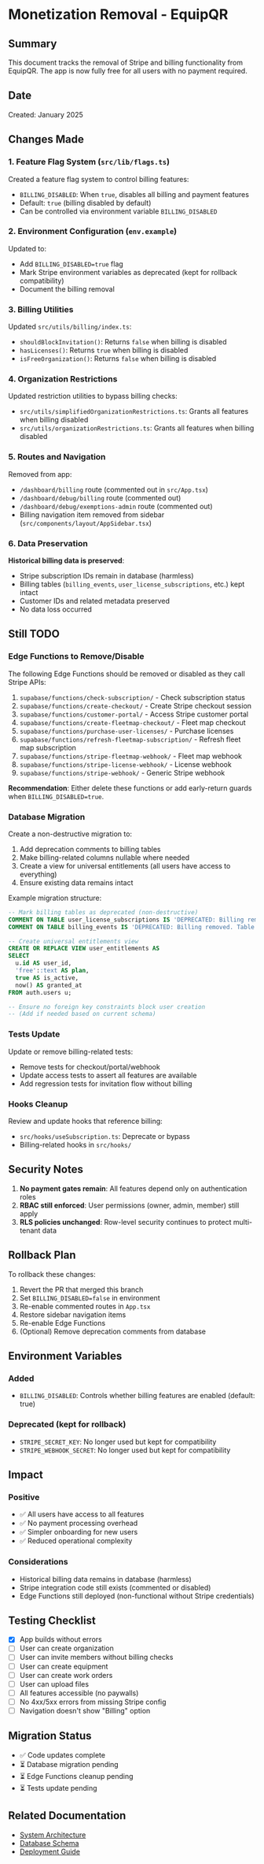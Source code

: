 # Monetization Removal - EquipQR

## Summary

This document tracks the removal of Stripe and billing functionality from EquipQR. The app is now fully free for all users with no payment required.

## Date

Created: January 2025

## Changes Made

### 1. Feature Flag System (`src/lib/flags.ts`)

Created a feature flag system to control billing features:
- `BILLING_DISABLED`: When `true`, disables all billing and payment features
- Default: `true` (billing disabled by default)
- Can be controlled via environment variable `BILLING_DISABLED`

### 2. Environment Configuration (`env.example`)

Updated to:
- Add `BILLING_DISABLED=true` flag
- Mark Stripe environment variables as deprecated (kept for rollback compatibility)
- Document the billing removal

### 3. Billing Utilities

Updated `src/utils/billing/index.ts`:
- `shouldBlockInvitation()`: Returns `false` when billing is disabled
- `hasLicenses()`: Returns `true` when billing is disabled
- `isFreeOrganization()`: Returns `false` when billing is disabled

### 4. Organization Restrictions

Updated restriction utilities to bypass billing checks:
- `src/utils/simplifiedOrganizationRestrictions.ts`: Grants all features when billing disabled
- `src/utils/organizationRestrictions.ts`: Grants all features when billing disabled

### 5. Routes and Navigation

Removed from app:
- `/dashboard/billing` route (commented out in `src/App.tsx`)
- `/dashboard/debug/billing` route (commented out)
- `/dashboard/debug/exemptions-admin` route (commented out)
- Billing navigation item removed from sidebar (`src/components/layout/AppSidebar.tsx`)

### 6. Data Preservation

**Historical billing data is preserved**:
- Stripe subscription IDs remain in database (harmless)
- Billing tables (`billing_events`, `user_license_subscriptions`, etc.) kept intact
- Customer IDs and related metadata preserved
- No data loss occurred

## Still TODO

### Edge Functions to Remove/Disable

The following Edge Functions should be removed or disabled as they call Stripe APIs:

1. `supabase/functions/check-subscription/` - Check subscription status
2. `supabase/functions/create-checkout/` - Create Stripe checkout session
3. `supabase/functions/customer-portal/` - Access Stripe customer portal
4. `supabase/functions/create-fleetmap-checkout/` - Fleet map checkout
5. `supabase/functions/purchase-user-licenses/` - Purchase licenses
6. `supabase/functions/refresh-fleetmap-subscription/` - Refresh fleet map subscription
7. `supabase/functions/stripe-fleetmap-webhook/` - Fleet map webhook
8. `supabase/functions/stripe-license-webhook/` - License webhook
9. `supabase/functions/stripe-webhook/` - Generic Stripe webhook

**Recommendation**: Either delete these functions or add early-return guards when `BILLING_DISABLED=true`.

### Database Migration

Create a non-destructive migration to:
1. Add deprecation comments to billing tables
2. Make billing-related columns nullable where needed
3. Create a view for universal entitlements (all users have access to everything)
4. Ensure existing data remains intact

Example migration structure:
```sql
-- Mark billing tables as deprecated (non-destructive)
COMMENT ON TABLE user_license_subscriptions IS 'DEPRECATED: Billing removed. Table preserved for historical data.';
COMMENT ON TABLE billing_events IS 'DEPRECATED: Billing removed. Table preserved for historical data.';

-- Create universal entitlements view
CREATE OR REPLACE VIEW user_entitlements AS
SELECT 
  u.id AS user_id,
  'free'::text AS plan,
  true AS is_active,
  now() AS granted_at
FROM auth.users u;

-- Ensure no foreign key constraints block user creation
-- (Add if needed based on current schema)
```

### Tests Update

Update or remove billing-related tests:
- Remove tests for checkout/portal/webhook
- Update access tests to assert all features are available
- Add regression tests for invitation flow without billing

### Hooks Cleanup

Review and update hooks that reference billing:
- `src/hooks/useSubscription.ts`: Deprecate or bypass
- Billing-related hooks in `src/hooks/`

## Security Notes

1. **No payment gates remain**: All features depend only on authentication roles
2. **RBAC still enforced**: User permissions (owner, admin, member) still apply
3. **RLS policies unchanged**: Row-level security continues to protect multi-tenant data

## Rollback Plan

To rollback these changes:

1. Revert the PR that merged this branch
2. Set `BILLING_DISABLED=false` in environment
3. Re-enable commented routes in `App.tsx`
4. Restore sidebar navigation items
5. Re-enable Edge Functions
6. (Optional) Remove deprecation comments from database

## Environment Variables

### Added
- `BILLING_DISABLED`: Controls whether billing features are enabled (default: true)

### Deprecated (kept for rollback)
- `STRIPE_SECRET_KEY`: No longer used but kept for compatibility
- `STRIPE_WEBHOOK_SECRET`: No longer used but kept for compatibility

## Impact

### Positive
- ✅ All users have access to all features
- ✅ No payment processing overhead
- ✅ Simpler onboarding for new users
- ✅ Reduced operational complexity

### Considerations
- Historical billing data remains in database (harmless)
- Stripe integration code still exists (commented or disabled)
- Edge Functions still deployed (non-functional without Stripe credentials)

## Testing Checklist

- [x] App builds without errors
- [ ] User can create organization
- [ ] User can invite members without billing checks
- [ ] User can create equipment
- [ ] User can create work orders
- [ ] User can upload files
- [ ] All features accessible (no paywalls)
- [ ] No 4xx/5xx errors from missing Stripe config
- [ ] Navigation doesn't show "Billing" option

## Migration Status

- ✅ Code updates complete
- ⏳ Database migration pending
- ⏳ Edge Functions cleanup pending
- ⏳ Tests update pending

## Related Documentation

- [System Architecture](./architecture/system-architecture.md)
- [Database Schema](./architecture/database-schema.md)
- [Deployment Guide](./deployment/deployment-guide.md)

